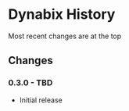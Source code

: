 Dynabix History
===============

Most recent changes are at the top


Changes
-------

### 0.3.0 - TBD ###

* Initial release
